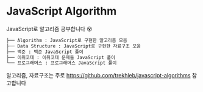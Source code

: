 # JavaScript Algorithm

JavaScript로 알고리즘 공부합니다 😵

```bash
├── Algorithm : JavaScript로 구현한 알고리즘 모음
├── Data Structure : JavaScript로 구현한 자료구조 모음
├── 백준 : 백준 JavaScript 풀이
├── 이취코테 : 이취코테 문제들 JavaScript 풀이
└── 프로그래머스 : 프로그래머스 JavaScript 풀이
``` 

알고리즘, 자료구조는 주로 https://github.com/trekhleb/javascript-algorithms 참고합니다
